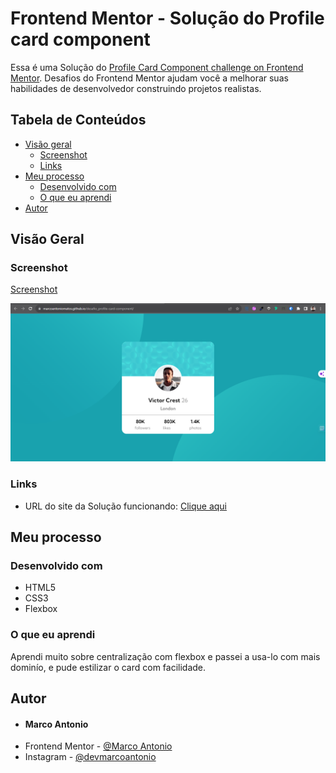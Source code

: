 # Frontend Mentor - Solução do Profile card component

Essa é uma Solução do [Profile Card Component challenge on Frontend Mentor](https://www.frontendmentor.io/challenges/profile-card-component-cfArpWshJ). 
Desafios do Frontend Mentor ajudam você a melhorar suas habilidades de desenvolvedor construindo projetos realistas.

## Tabela de Conteúdos

- [Visão geral](#Overview)
  - [Screenshot](#screenshot)
  - [Links](#links)
- [Meu processo](#my-process)
  - [Desenvolvido com](#built-with)
  - [O que eu aprendi](#what-i-learned)
- [Autor](#author)

## Visão Geral

### Screenshot

[Screenshot](https://github.com/MarcoAntonioMatos/desafio_profile-card-component/blob/main/images/project-img.png)
<div>
  <img src="https://github.com/MarcoAntonioMatos/desafio_profile-card-component/blob/main/images/project-img.png" alt="imagem do site funcionando">
</div>

### Links

- URL do site da Solução funcionando: [Clique aqui](https://marcoantoniomatos.github.io/desafio_profile-card-component/)
## Meu processo

### Desenvolvido com

- HTML5 
- CSS3 
- Flexbox


### O que eu aprendi

Aprendi muito sobre centralização com flexbox e passei a usa-lo com mais dominío, e pude estilizar o card com facilidade.

## Autor
- #### Marco Antonio
- Frontend Mentor - [@Marco Antonio](https://www.frontendmentor.io/profile/MarcoAntonioMatos)
- Instagram - [@devmarcoantonio](https://www.instagram.com/marco148antonio/)

